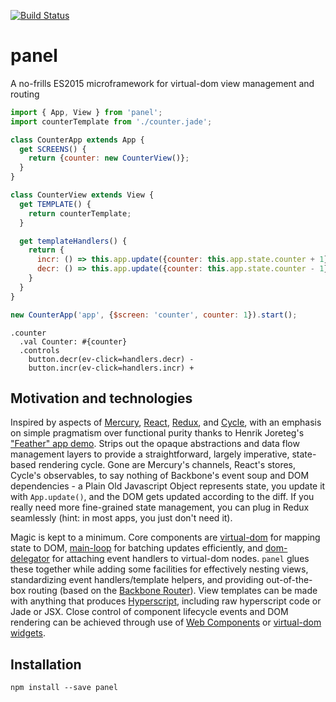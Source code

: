 [![Build Status](https://travis-ci.org/mixpanel/panel.svg?branch=master)](https://travis-ci.org/mixpanel/panel)
# panel

A no-frills ES2015 microframework for virtual-dom view management and routing

```javascript
import { App, View } from 'panel';
import counterTemplate from './counter.jade';

class CounterApp extends App {
  get SCREENS() {
    return {counter: new CounterView()};
  }
}

class CounterView extends View {
  get TEMPLATE() {
    return counterTemplate;
  }

  get templateHandlers() {
    return {
      incr: () => this.app.update({counter: this.app.state.counter + 1}),
      decr: () => this.app.update({counter: this.app.state.counter - 1}),
    }
  }
}

new CounterApp('app', {$screen: 'counter', counter: 1}).start();
```
```jade
.counter
  .val Counter: #{counter}
  .controls
    button.decr(ev-click=handlers.decr) -
    button.incr(ev-click=handlers.incr) +
```

## Motivation and technologies

Inspired by aspects of [Mercury](https://github.com/Raynos/mercury), [React](https://facebook.github.io/react/), [Redux](http://redux.js.org/), and [Cycle](http://cycle.js.org/), with an emphasis on simple pragmatism over functional purity thanks to Henrik Joreteg's ["Feather" app demo](https://github.com/HenrikJoreteg/feather-app). Strips out the opaque abstractions and data flow management layers to provide a straightforward, largely imperative, state-based rendering cycle. Gone are Mercury's channels, React's stores, Cycle's observables, to say nothing of Backbone's event soup and DOM dependencies - a Plain Old Javascript Object represents state, you update it with `App.update()`, and the DOM gets updated according to the diff. If you really need more fine-grained state management, you can plug in Redux seamlessly (hint: in most apps, you just don't need it).

Magic is kept to a minimum. Core components are [virtual-dom](https://github.com/Matt-Esch/virtual-dom) for mapping state to DOM, [main-loop](https://github.com/Raynos/main-loop) for batching updates efficiently, and [dom-delegator](https://github.com/Raynos/dom-delegator) for attaching event handlers to virtual-dom nodes. `panel` glues these together while adding some facilities for effectively nesting views, standardizing event handlers/template helpers, and providing out-of-the-box routing (based on the [Backbone Router](http://backbonejs.org/#Router)). View templates can be made with anything that produces [Hyperscript](https://github.com/Matt-Esch/virtual-dom/tree/master/virtual-hyperscript), including raw hyperscript code or Jade or JSX. Close control of component lifecycle events and DOM rendering can be achieved through use of [Web Components](http://webcomponents.org/) or [virtual-dom widgets](https://github.com/Matt-Esch/virtual-dom/blob/master/docs/widget.md).

## Installation

`npm install --save panel`
